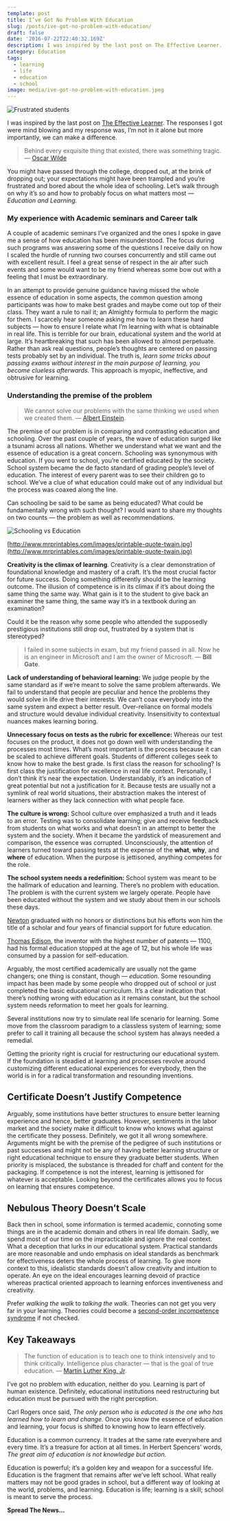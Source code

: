 ```yaml
---
template: post
title: I’ve Got No Problem With Education
slug: /posts/ive-got-no-problem-with-education/
draft: false
date: '2016-07-22T22:40:32.169Z'
description: I was inspired by the last post on The Effective Learner. The responses I got were mind blowing and my response was, I’m not in it alone but more importantly, we can make a difference. 
category: Education
tags:
  - learning
  - life
  - education
  - school
image: media/ive-got-no-problem-with-education.jpeg
---
```


![Frustrated students](/media/ive-got-no-problem-with-education.jpeg)

I was inspired by the last post on [The Effective Learner](https://rowlandekemezie.com/posts/the-effective-learner-an-introductory-approach). The responses I got were mind blowing and my response was, I’m not in it alone but more importantly, we can make a difference.
> Behind every exquisite thing that existed, there was something tragic. ― [Oscar Wilde](https://www.goodreads.com/author/show/3565.Oscar_Wilde)

You might have passed through the college, dropped out, at the brink of dropping out; your expectations might have been trampled and you’re frustrated and bored about the whole idea of schooling. Let’s walk through on why it’s so and how to probably focus on what matters most — *Education and Learning.*

### My experience with Academic seminars and Career talk

A couple of academic seminars I’ve organized and the ones I spoke in gave me a sense of how education has been misunderstood. The focus during such programs was answering some of the questions I receive daily on how I scaled the hurdle of running two courses concurrently and still came out with excellent result. I feel a great sense of respect in the air after such events and some would want to be my friend whereas some bow out with a feeling that I must be extraordinary.

In an attempt to provide genuine guidance having missed the whole essence of education in some aspects, the common question among participants was how to make best grades and maybe come out top of their class. They want a rule to nail it; an Almighty formula to perform the magic for them. I scarcely hear someone asking me how to learn these hard subjects — how to ensure I relate what I’m learning with what is obtainable in real life. This is terrible for our brain, educational system and the world at large. It’s heartbreaking that such has been allowed to almost perpetuate. Rather than ask real questions, people’s thoughts are centered on passing tests probably set by an individual. The truth is, <em>learn some tricks about passing exams without interest in the main purpose of learning, you become clueless afterwards.</em> This approach is myopic, ineffective, and obtrusive for learning.

### **Understanding the premise of the problem**
> We cannot solve our problems with the same thinking we used when we created them. — [Albert Einstein](http://www.brainyquote.com/quotes/quotes/a/alberteins121993.html?src=t_problems).

The premise of our problem is in comparing and contrasting education and schooling. Over the past couple of years, the wave of education surged like a tsunami across all nations. Whether we understand what we want and the essence of education is a great concern. Schooling was synonymous with education. If you went to school, you’re certified educated by the society. School system became the de facto standard of grading people’s level of education. The interest of every parent was to see their children go to school. We’ve a clue of what education could make out of any individual but the process was coaxed along the line.

Can schooling be said to be same as being educated? What could be fundamentally wrong with such thought? I would want to share my thoughts on two counts — the problem as well as recommendations.

![Schooling vs Education](/media/schooling-vs-education.png)

[http://www.mrprintables.com/images/printable-quote-twain.jpg](http://www.mrprintables.com/images/printable-quote-twain.jpg)

**Creativity is the climax of learning**. Creativity is a clear demonstration of foundational knowledge and mastery of a craft. It’s the most crucial factor for future success. Doing something differently should be the learning outcome. The illusion of competence is in its climax if it’s about doing the same thing the same way. What gain is it to the student to give back an examiner the same thing, the same way it’s in a textbook during an examination?

Could it be the reason why some people who attended the supposedly prestigious institutions still drop out, frustrated by a system that is stereotyped?
> I failed in some subjects in exam, but my friend passed in all. Now he is an engineer in Microsoft and I am the owner of Microsoft. — **Bill Gate**.

**Lack of understanding of behavioral learning:** We judge people by the same standard as if we’re meant to solve the same problem afterwards. We fail to understand that people are peculiar and hence the problems they would solve in life drive their interests. We can’t coax everybody into the same system and expect a better result. Over-reliance on formal models and structure would devalue individual creativity. Insensitivity to contextual nuances makes learning boring.

**Unnecessary focus on tests as the rubric for excellence:** Whereas our test focuses on the product, it does not go down well with understanding the processes most times. What’s most important is the process because it can be scaled to achieve different goals. Students of different colleges seek to know how to make the best grade. Is first class the reason for schooling? Is first class the justification for excellence in real life context. Personally, I don’t think it’s near the expectation. Understandably, it’s an indication of great potential but not a justification for it. Because tests are usually not a symlink of real world situations, their abstraction makes the interest of learners wither as they lack connection with what people face.

**The culture is wrong:** School culture over emphasized a truth and it leads to an error. Testing was to consolidate learning; give and receive feedback from students on what works and what doesn’t in an attempt to better the system and the society. When it became the yardstick of measurement and comparison, the essence was corrupted. Unconsciously, the attention of learners turned toward passing tests at the expense of the **what**, **why**, and **where** of education. When the purpose is jettisoned, anything competes for the role.

**The school system needs a redefinition:** School system was meant to be the hallmark of education and learning. There’s no problem with education. The problem is with the current system we largely operate. People have been educated without the system and we study about them in our schools these days.

[Newton](http://www.biography.com/people/isaac-newton-9422656#early-life) graduated with no honors or distinctions but his efforts won him the title of a scholar and four years of financial support for future education.

[Thomas Edison](http://www.biography.com/people/thomas-edison-9284349#synopsis), the inventor with the highest number of patents — 1100, had his formal education stopped at the age of 12, but his whole life was consumed by a passion for self-education.

Arguably, the most certified academically are usually not the game changers; one thing is constant, though — *education*. Some resounding impact has been made by some people who dropped out of school or just completed the basic educational curriculum. It’s a clear indication that there’s nothing wrong with education as it remains constant, but the school system needs reformation to meet her goals for learning.

Several institutions now try to simulate real life scenario for learning. Some move from the classroom paradigm to a classless system of learning; some prefer to call it training all because the school system has always needed a remedial.

Getting the priority right is crucial for restructuring our educational system. If the foundation is steadied at learning and processes revolve around customizing different educational experiences for everybody, then the world is in for a radical transformation and resounding inventions.

## **Certificate Doesn’t Justify Competence**

Arguably, some institutions have better structures to ensure better learning experience and hence, better graduates. However, sentiments in the labor market and the society make it difficult to know who knows what against the certificate they possess. Definitely, we got it all wrong somewhere. Arguments might be with the premise of the pedigree of such institutions or past successes and might not be any of having better learning structure or right educational technique to ensure they graduate better students. When priority is misplaced, the substance is threaded for chaff and content for the packaging. If competence is not the interest, learning is jettisoned for whatever is acceptable. Looking beyond the certificates allows you to focus on learning that ensures competence.

## Nebulous Theory Doesn’t Scale

Back then in school, some information is termed academic, connoting some things are in the academic domain and others in real life domain. Sadly, we spend most of our time on the impracticable and ignore the real context. What a deception that lurks in our educational system. Practical standards are more reasonable and undo emphasis on ideal standards as benchmark for effectiveness deters the whole process of learning. To give more context to this, idealistic standards doesn’t allow creativity and intuition to operate. An eye on the ideal encourages learning devoid of practice whereas practical oriented approach to learning enforces inventiveness and creativity.

Prefer <em>walking the walk</em> to <em>talking the walk.</em> Theories can not get you very far in your learning. Theories could become a [second-order incompetence syndrome](http://www.billthelizard.com/2008/11/on-learning.html) if not checked.

## **Key Takeaways**
> The function of education is to teach one to think intensively and to think critically. Intelligence plus character — that is the goal of true education. — [Martin Luther King, Jr](http://www.brainyquote.com/quotes/quotes/m/martinluth402936.html?src=t_education.).

I’ve got no problem with education, neither do you. Learning is part of human existence. Definitely, educational institutions need restructuring but education must be pursued with the right perception.

Carl Rogers once said, <em>The only person who is educated is the one who has learned how to learn and change.</em> Once you know the essence of education and learning, your focus is shifted to knowing how to learn effectively.

Education is a common currency. It trades at the same rate everywhere and every time. It’s a treasure for action at all times. In Herbert Spencers’ words, <em>The great aim of education is not knowledge but action.</em>

Education is powerful; it’s a golden key and weapon for a successful life. Education is the fragment that remains after we’ve left school. What really matters may not be good grades in school, but a different way of looking at the world, problems, and learning. Education is life; learning is a skill; school is meant to serve the process.

**Spread The News…**
